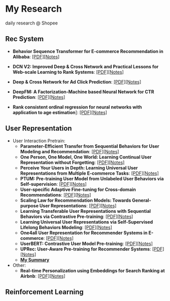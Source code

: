# My Research

daily research @ Shopee 

## Rec System

- **Behavior Sequence Transformer for E-commerce Recommendation in Alibaba**: [[PDF]](https://arxiv.org/abs/1905.06874)[[Notes]]()

- **DCN V2: Improved Deep & Cross Network and Practical Lessons for Web-scale Learning to Rank Systems**: [[PDF]](https://arxiv.org/pdf/2008.13535.pdf)[[Notes]]()

- **Deep & Cross Network for Ad Click Prediction**: [[PDF]](https://arxiv.org/pdf/1708.05123.pdf)[[Notes]]()

- **DeepFM: A Factorization-Machine based Neural Network for CTR Prediction**: [[PDF]](https://arxiv.org/pdf/1703.04247.pdf)[[Notes]]()
  
- **Rank consistent ordinal regression for neural networks with application to age estimation**]: [[PDF]](https://arxiv.org/pdf/1901.07884.pdf)[[Notes]](./rec/dcn.md)

## User Representation  

- User Interaction Pretrain:
  - **Parameter-Efficient Transfer from Sequential Behaviors for User Modeling and Recommendation**: [[PDF]](https://arxiv.org/pdf/2001.04253.pdf)[[Notes]](./User/peter_rec.md)
  - **One Person, One Model, One World: Learning Continual User Representation without Forgetting**: [[PDF]](https://arxiv.org/pdf/2009.13724.pdf)[[Notes]](./User/conure.md)
  - **Perceive Your Users in Depth: Learning Universal User Representations from Multiple E-commerce Tasks**: [[PDF]](https://arxiv.org/pdf/1805.10727.pdf)[[Notes]](./User/depth.md)
  - **PTUM: Pre-training User Model from Unlabeled User Behaviors via Self-supervision**: [[PDF]](https://aclanthology.org/2020.findings-emnlp.174.pdf)[[Notes]](./User/ptum.md)
  - **User-specific Adaptive Fine-tuning for Cross-domain Recommendations**: [[PDF]](https://arxiv.org/pdf/2106.07864.pdf)[[Notes]](./User/us_rec.md)
  - **Scaling Law for Recommendation Models: Towards General-purpose User Representations**: [[PDF]](https://arxiv.org/pdf/2111.11294.pdf)[[Notes]](./User/gpur.md)
  - **Learning Transferable User Representations with Sequential Behaviors via Contrastive Pre-training**: [[PDF]](https://xinxin-me.github.io/papers/ICDM2021.pdf)[[Notes]](./User/tur.md)
  - **Learning Universal User Representations via Self-Supervised Lifelong Behaviors Modeling**: [[PDF]](https://openreview.net/pdf?id=YTtMaJUN_uc)[[Notes]](./User/lifelonge_ur.md)
  - **One4all User Representation for Recommender Systems in E-commerce**: [[PDF]](https://arxiv.org/pdf/2106.00573.pdf)[[Notes]](./User/shopperbert.md)  
  - **UserBERT: Contrastive User Model Pre-training**: [[PDF]](https://arxiv.org/pdf/2109.01274.pdf)[[Notes]](./User/userbert.md)
  - **UPRec: User-Aware Pre-training for Recommender Systems**: [[PDF]](https://arxiv.org/pdf/2102.10989.pdf)[[Notes]](./User/uprec.md)  
  - [**My Summary**](./User/my_summary.md)
- Other:
  - **Real-time Personalization using Embeddings for Search Ranking at Airbnb**: [[PDF]](https://dl.acm.org/doi/pdf/10.1145/3219819.3219885)[[Notes]](./User/airbnb_emb.md)

## Reinforcement Learning



  

